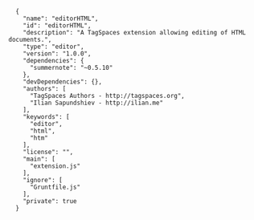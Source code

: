       {
        "name": "editorHTML",
        "id": "editorHTML",
        "description": "A TagSpaces extension allowing editing of HTML documents.",
        "type": "editor",
        "version": "1.0.0",
        "dependencies": {
          "summernote": "~0.5.10"
        },
        "devDependencies": {},
        "authors": [
          "TagSpaces Authors - http://tagspaces.org",
          "Ilian Sapundshiev - http://ilian.me"
        ],
        "keywords": [
          "editor",
          "html",
          "htm"
        ],
        "license": "",
        "main": [
          "extension.js"
        ],
        "ignore": [
          "Gruntfile.js"
        ],
        "private": true
      }
